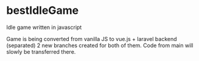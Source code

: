 # bestIdleGame
Idle game written in javascript

Game is being converted from vanilla JS to vue.js + laravel backend (separated)
2 new branches created for both of them. Code from main will slowly be transferred there.

